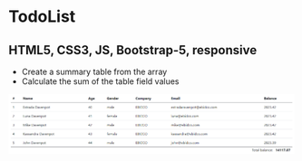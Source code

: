 # TodoList

## HTML5, CSS3, JS, Bootstrap-5, responsive

- Create a summary table from the array
- Calculate the sum of the table field values

![table.png](table.png)
